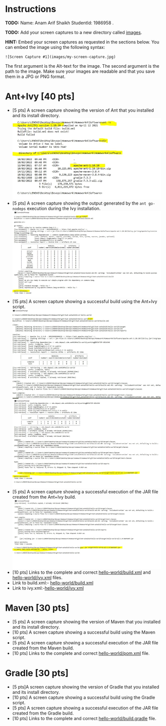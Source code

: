 # Instructions
**TODO:** Name: Anam Arif Shaikh StudentId: 1986958 .

**TODO:** Add your screen captures to a new directory called [images](images).

**HINT:** Embed your screen captures as requested in the sections below. You can embed the image using the following syntax:

```
![Screen Capture #1](images/my-screen-capture.jpg)
```

The first argument is the Alt-text for the image. The second argument is the path to the image. Make sure your images are readable and that you save them in a JPG or PNG format.

# Ant+Ivy [40 pts]
- [5 pts] A screen capture showing the version of Ant that you installed and its install directory.
![Ant Version and the installed Directory #1](images/Ant/1.jpg)
- [5 pts] A screen capture showing the output generated by the `ant go-nodeps` execution during the Ivy installation.
![Output generated by the ant go-nodeps #2](images/Ant/2.jpg)
- [15 pts] A screen capture showing a successful build using the Ant+Ivy script.
![Successful build using the Ant+Ivy script #3](images/Ant/3.jpg)
![Successful build using the Ant+Ivy script #4](images/Ant/4.jpg)
- [5 pts] A screen capture showing a successful execution of the JAR file created from the Ant+Ivy build.
![Successful execution of the JAR file #5](images/Ant/5.jpg)
- [10 pts] Links to the complete and correct [hello-world/build.xml](hello-world/build.xml) and [hello-world/ivy.xml](hello-world/ivy.xml) files.
- Link to build.xml:- [hello-world/build.xml](hello-world/build.xml)
- Link to ivy.xml:-[hello-world/ivy.xml](hello-world/ivy.xml)

# Maven [30 pts]
- [5 pts] A screen capture showing the version of Maven that you installed and its install directory.
- [10 pts] A screen capture showing a successful build using the Maven script.
- [5 pts] A screen capture showing a successful execution of the JAR file created from the Maven build.
- [10 pts] Links to the complete and correct [hello-world/pom.xml](hello-world/pom.xml) file.

# Gradle [30 pts]
- [5 pts]A screen capture showing the version of Gradle that you installed and its install directory.
- [10 pts] A screen capture showing a successful build using the Gradle script.
- [5 pts] A screen capture showing a successful execution of the JAR file created from the Gradle build.
- [10 pts] Links to the complete and correct [hello-world/build.gradle](hello-world/build.gradle) file.
